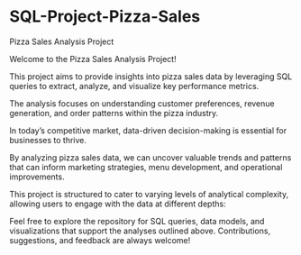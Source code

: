 # SQL-Project-Pizza-Sales
Pizza Sales Analysis Project

Welcome to the Pizza Sales Analysis Project! 

This project aims to provide insights into pizza sales data by leveraging SQL queries to extract, analyze, and visualize key performance metrics. 

The analysis focuses on understanding customer preferences, revenue generation, and order patterns within the pizza industry.

In today’s competitive market, data-driven decision-making is essential for businesses to thrive. 

By analyzing pizza sales data, we can uncover valuable trends and patterns that can inform marketing strategies, menu development, and operational improvements. 

This project is structured to cater to varying levels of analytical complexity, allowing users to engage with the data at different depths:

Feel free to explore the repository for SQL queries, data models, and visualizations that support the analyses outlined above. Contributions, suggestions, and feedback are always welcome!
